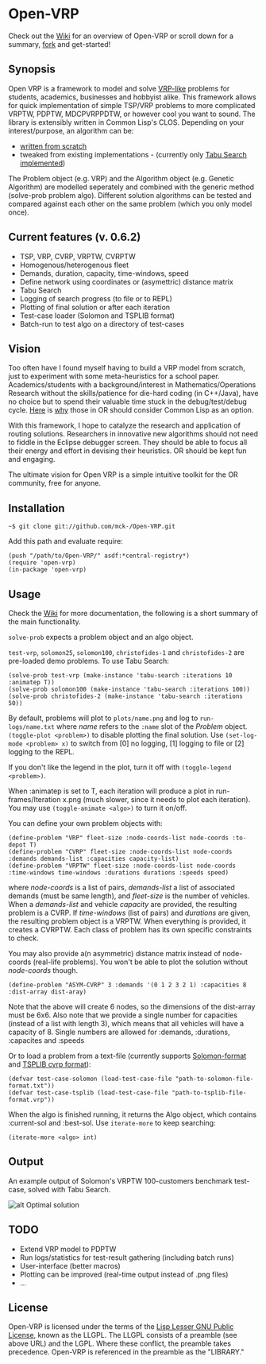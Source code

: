 # Open-VRP

Check out the [Wiki](https://github.com/mck-/Open-VRP/wiki) for an overview of Open-VRP or scroll down for a summary, [fork](https://github.com/mck-/Open-VRP/fork_select) and get-started!

## Synopsis

Open VRP is a framework to model and solve [VRP-like](http://neo.lcc.uma.es/radi-aeb/WebVRP/) problems for students, academics, businesses and hobbyist alike. This framework allows for quick implementation of simple TSP/VRP problems to more complicated VRPTW, PDPTW, MDCPVRPPDTW, or however cool you want to sound. The library is extensibly written in Common Lisp's CLOS. Depending on your interest/purpose, an algorithm can be:

* [written from scratch](https://github.com/mck-/Open-VRP/wiki/Using-Open-VRP:-writing-your-algo-from-scratch)
* tweaked from existing implementations - (currently only [Tabu Search implemented](https://github.com/mck-/Open-VRP/wiki/Description-of-the-Tabu-Search-implementation))

The Problem object (e.g. VRP) and the Algorithm object (e.g. Genetic Algorithm) are modelled seperately and combined with the generic method (solve-prob problem algo). Different solution algorithms can be tested and compared against each other on the same problem (which you only model once).

## Current features (v. 0.6.2)

* TSP, VRP, CVRP, VRPTW, CVRPTW
* Homogenous/heterogenous fleet
* Demands, duration, capacity, time-windows, speed
* Define network using coordinates or (asymettric) distance matrix
* Tabu Search
* Logging of search progress (to file or to REPL)
* Plotting of final solution or after each iteration
* Test-case loader (Solomon and TSPLIB format)
* Batch-run to test algo on a directory of test-cases

## Vision

Too often have I found myself having to build a VRP model from scratch, just to experiment with some meta-heuristics for a school paper. Academics/students with a background/interest in Mathematics/Operations Research without the skills/patience for die-hard coding (in C++/Java), have no choice but to spend their valuable time stuck in the debug/test/debug cycle. [Here](https://kuomarc.wordpress.com/2012/01/27/why-i-love-common-lisp-and-hate-java/) is [why](http://kuomarc.wordpress.com/2012/03/05/the-uncommon-lisp-approach-to-operations-research/) those in OR should consider Common Lisp as an option.

With this framework, I hope to catalyze the research and application of routing solutions. Researchers in innovative new algorithms should not need to fiddle in the Eclipse debugger screen. They should be able to focus all their energy and effort in devising their heuristics. OR should be kept fun and engaging.

The ultimate vision for Open VRP is a simple intuitive toolkit for the OR community, free for anyone.

## Installation

```
~$ git clone git://github.com/mck-/Open-VRP.git
```
Add this path and evaluate require:

```
(push "/path/to/Open-VRP/" asdf:*central-registry*)
(require 'open-vrp)
(in-package 'open-vrp)
```

## Usage
Check the [Wiki](https://github.com/mck-/Open-VRP/wiki) for more documentation, the following is a short summary of the main functionality.

`solve-prob` expects a problem object and an algo object.

`test-vrp`, `solomon25`, `solomon100`, `christofides-1` and `christofides-2` are pre-loaded demo problems. To use Tabu Search:

```
(solve-prob test-vrp (make-instance 'tabu-search :iterations 10 :animatep T))
(solve-prob solomon100 (make-instance 'tabu-search :iterations 100))
(solve-prob christofides-2 (make-instance 'tabu-search :iterations 50))
```

By default, problems will plot to `plots/name.png` and log to `run-logs/name.txt` where _name_ refers to the `:name` slot of the _Problem_ object. `(toggle-plot <problem>)` to disable plotting the final solution. Use `(set-log-mode <problem> x)` to switch from [0] no logging, [1] logging to file or [2] logging to the REPL. 

If you don't like the legend in the plot, turn it off with `(toggle-legend <problem>)`.

When :animatep is set to T, each iteration will produce a plot in run-frames/Iteration x.png (much slower, since it needs to plot each iteration). You may use `(toggle-animate <algo>)` to turn it on/off.

You can define your own problem objects with:

```
(define-problem "VRP" fleet-size :node-coords-list node-coords :to-depot T)
(define-problem "CVRP" fleet-size :node-coords-list node-coords :demands demands-list :capacities capacity-list)
(define-problem "VRPTW" fleet-size :node-coords-list node-coords :time-windows time-windows :durations durations :speeds speed)
```

where *node-coords* is a list of pairs, *demands-list* a list of associated demands (must be same length), and *fleet-size* is the number of vehicles. When a *demands-list* and vehicle *capacity* are provided, the resulting problem is a CVRP. If *time-windows* (list of pairs) and *durations* are given, the resulting problem object is a VRPTW. When everything is provided, it creates a CVRPTW. Each class of problem has its own specific constraints to check.

You may also provide a(n asymmetric) distance matrix instead of node-coords (real-life problems). You won't be able to plot the solution without *node-coords* though.

```
(define-problem "ASYM-CVRP" 3 :demands '(0 1 2 3 2 1) :capacities 8 :dist-array dist-aray)
```
Note that the above will create 6 nodes, so the dimensions of the dist-array must be 6x6. Also note that we provide a single number for capacities (instead of a list with length 3), which means that all vehicles will have a capacity of 8. Single numbers are allowed for :demands, :durations, :capacites and :speeds

Or to load a problem from a text-file (currently supports [Solomon-format](http://neo.lcc.uma.es/radi-aeb/WebVRP/index.html?/Problem_Instances/CVRPTWInstances.html) and [TSPLIB cvrp format](http://neo.lcc.uma.es/radi-aeb/WebVRP/data/Doc.ps)):

```
(defvar test-case-solomon (load-test-case-file "path-to-solomon-file-format.txt"))
(defvar test-case-tsplib (load-test-case-file "path-to-tsplib-file-format.vrp"))
```

When the algo is finished running, it returns the Algo object, which contains :current-sol and :best-sol. Use `iterate-more` to keep searching:

```
(iterate-more <algo> int)
```

## Output

An example output of Solomon's VRPTW 100-customers benchmark test-case, solved with Tabu Search.

![alt Optimal solution](https://github.com/mck-/Open-VRP/blob/master/plots/solomon100-optimal.png?raw=true "Optimal solution")

## TODO

* Extend VRP model to PDPTW
* Run logs/statistics for test-result gathering (including batch runs) 
* User-interface (better macros)
* Plotting can be improved (real-time output instead of .png files)
* ...

## License

Open-VRP is licensed under the terms of the [Lisp Lesser GNU
Public License](http://opensource.franz.com/preamble.html), known as
the LLGPL.  The LLGPL consists of a preamble (see above URL) and the
LGPL.  Where these conflict, the preamble takes precedence. 
Open-VRP is referenced in the preamble as the "LIBRARY."
